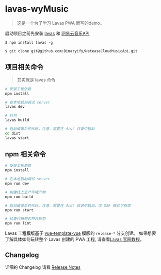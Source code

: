 # lavas-wyMusic

> 这是一个为了学习 Lavas PWA 而写的demo。

启动项目之前先安装 [lavas](https://lavas.baidu.com/) 和 [网易云音乐API](https://binaryify.github.io/NeteaseCloudMusicApi/#/?id=%E8%8E%B7%E5%8F%96%E9%9F%B3%E4%B9%90-url)

    $ npm install lavas -g

    $ git clone git@github.com:Binaryify/NeteaseCloudMusicApi.git

## 项目相关命令
> 其实就是 lavas 命令


``` bash
# 安装工程依赖
npm install

# 在本地启动调试 server
lavas dev

# 打包
lavas build

# 启动编译后的代码，注意，需要在 dist 目录中启动
cd dist
lavas start

```


## npm 相关命令

``` bash
# 安装工程依赖
npm install

# 在本地启动调试 server
npm run dev

# 构建线上生产环境产物
npm run build

# 启动编译后的代码，注意，需要在 dist 目录中启动，仅 SSR 模式下有效
npm run start

# 检查代码是否符合规范
npm run lint
```

Lavas 工程模版基于 [vue-template-vue](https://github.com/lavas-project/lavas-template-vue/) 模版的 `release-*` 分支创建。
如果想要了解具体如何玩转整个 Lavas 创建的 PWA 工程, 请查看[Lavas 官网教程](https://lavas.baidu.com/guide)。

## Changelog

详细的 Changelog 请看 [Release Notes](https://github.com/lavas-project/lavas-template-vue/releases)
